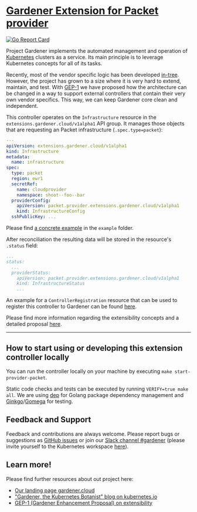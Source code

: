 # [Gardener Extension for Packet provider](https://gardener.cloud)

[![Go Report Card](https://goreportcard.com/badge/github.com/gardener/gardener-extensions/controllers/provider-packet)](https://goreportcard.com/report/github.com/gardener/gardener-extensions/controllers/provider-packet)

Project Gardener implements the automated management and operation of [Kubernetes](https://kubernetes.io/) clusters as a service. Its main principle is to leverage Kubernetes concepts for all of its tasks.

Recently, most of the vendor specific logic has been developed [in-tree](https://github.com/gardener/gardener). However, the project has grown to a size where it is very hard to extend, maintain, and test. With [GEP-1](https://github.com/gardener/gardener/blob/master/docs/proposals/01-extensibility.md) we have proposed how the architecture can be changed in a way to support external controllers that contain their very own vendor specifics. This way, we can keep Gardener core clean and independent.

This controller operates on the `Infrastructure` resource in the `extensions.gardener.cloud/v1alpha1` API group. It manages those objects that are requesting an Packet infrastructure (`.spec.type=packet`):

```yaml
---
apiVersion: extensions.gardener.cloud/v1alpha1
kind: Infrastructure
metadata:
  name: infrastructure
spec:
  type: packet
  region: ewr1
  secretRef:
    name: cloudprovider
    namespace: shoot--foo--bar
  providerConfig:
    apiVersion: packet.provider.extensions.gardener.cloud/v1alpha1
    kind: InfrastructureConfig
  sshPublicKey: ...

```

Please find [a concrete example](example/infrastructure.yaml) in the `example` folder.

After reconciliation the resulting data will be stored in the resource's `.status` field:

```yaml
...
status:
  ...
  providerStatus:
    apiVersion: packet.provider.extensions.gardener.cloud/v1alpha1
    kind: InfrastructureStatus
    ...
```

An example for a `ControllerRegistration` resource that can be used to register this controller to Gardener can be found [here](example/controller-registration.yaml).

Please find more information regarding the extensibility concepts and a detailed proposal [here](https://github.com/gardener/gardener/blob/master/docs/proposals/01-extensibility.md).

----

## How to start using or developing this extension controller locally

You can run the controller locally on your machine by executing `make start-provider-packet`.

Static code checks and tests can be executed by running `VERIFY=true make all`. We are using [dep](https://github.com/golang/dep) for Golang package dependency management and [Ginkgo](https://github.com/onsi/ginkgo)/[Gomega](https://github.com/onsi/gomega) for testing.

## Feedback and Support

Feedback and contributions are always welcome. Please report bugs or suggestions as [GitHub issues](https://github.com/gardener/gardener-extensions/issues) or join our [Slack channel #gardener](https://kubernetes.slack.com/messages/gardener) (please invite yourself to the Kubernetes workspace [here](http://slack.k8s.io)).

## Learn more!

Please find further resources about out project here:

* [Our landing page gardener.cloud](https://gardener.cloud/)
* ["Gardener, the Kubernetes Botanist" blog on kubernetes.io](https://kubernetes.io/blog/2018/05/17/gardener/)
* [GEP-1 (Gardener Enhancement Proposal) on extensibility](https://github.com/gardener/gardener/blob/master/docs/proposals/01-extensibility.md)
